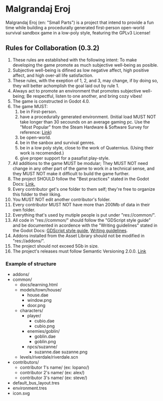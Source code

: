 # Malgrandaj Eroj
Malgrandaj Eroj (en: "Small Parts") is a project that intend to provide a fun time while building a procedurally generated first-person open-world survival sandbox game in a low-poly style, featuring the GPLv3 License!

## Rules for Collaboration (0.3.2)

1. These rules are established with the following intent: To make developing the game promote as much subjective well-being as posible.
2. Subjective well-being is difined as low negative affect, high positive affect, and high over-all life satisfaction.
3. These rules, with the exeption of 1, 2, and 3, may change, if by doing so, they will better achomplish the goal laid out by rule 1.
4. Always act to promote an environment that promotes subjective well-being; Be respectful, listen to one another, and bring cozy vibes!
5. The game is constructed in Godot 4.0.
6. The game MUST: 
	1. be in First-person.
	2. have a procedurally generated environment. (Initial load MUST NOT take longer than 30 secounds on an average gaming pc. Use the "Most Popular" from the Steam Hardware & Software Survey for reference: [Link](https://store.steampowered.com/hwsurvey))
	3. be open-world.
	4. be in the sanbox and survival genres.
	5. be in a low poly style, close to the work of Quaternius. (Using their work is recomended.)
	6. give proper support for a pasafist play-style.
7. All additions to the game MUST be modular; They MUST NOT need change in any other part of the game to work in a technical sense, and they MUST NOT make it difficult to build the game further.
8. The project SHOULD follow the "Best practices" stated in the Godot Docs: [Link.](https://docs.godotengine.org/en/stable/tutorials/best_practices/index.html)
9. Every contributor get's one folder to them self; they're free to organize this folder to their liking.
10. You MUST NOT edit another contributor's folder.
11. Every contributor MUST NOT have more than 200Mb of data in their own folder.
12. Everything that's used by mutiple people is put under "res://common/".
13. All code in "res://common/" should follow the "GDScript style guide" and be documented in acordence with the "Writing guidelines" stated in the Godot Docs: [GDScript style guide](https://docs.godotengine.org/en/stable/tutorials/scripting/gdscript/gdscript_styleguide.html), [Writing guidelines](https://docs.godotengine.org/en/stable/contributing/documentation/docs_writing_guidelines.html).
14. Addons installed from the Asset Library should not be modified in "res://addons/".
15. The project should not exceed 5Gb in size.
16. The project's releases must follow Semantic Versioning 2.0.0. [Link](https://semver.org/)

### Example of structure
* addons/
* common/
	* docs/learning.html
	* models/town/house/
		* house.dae
		* window.png
		* door.png
	* characters/
		* player/
			* cubio.dae
			* cubio.png
		* enemies/goblin/
			* goblin.dae
			* goblin.png
		* npcs/suzanne/
			* suzanne.dae
			suzanne.png
	* levels/riverdale/riverdale.scn
* contributors/
	* contributor 1's name/ (ex: lopano/)
	* contributor 2's name/ (ex: alex/)
	* contributor 3's name/ (ex: steve/)
* default_bus_layout.tres
* environment.tres
* icon.svg
